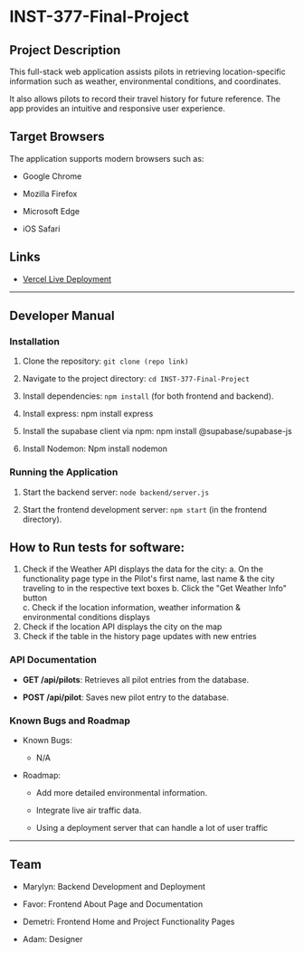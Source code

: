# INST-377-Final-Project



## Project Description

This full-stack web application assists pilots in retrieving location-specific information such as weather, environmental conditions, and coordinates. 

It also allows pilots to record their travel history for future reference. The app provides an intuitive and responsive user experience.



## Target Browsers

The application supports modern browsers such as:

- Google Chrome

- Mozilla Firefox

- Microsoft Edge

- iOS Safari



## Links

- [Vercel Live Deployment](https://inst-377-final-project-beryl.vercel.app/)




---



## Developer Manual



### Installation

1. Clone the repository: `git clone (repo link)`

2. Navigate to the project directory: `cd INST-377-Final-Project`
  
3. Install dependencies: `npm install` (for both frontend and backend).
   
5. Install express: npm install express 

6. Install the supabase client via npm: npm install @supabase/supabase-js

7. Install Nodemon: Npm install nodemon


### Running the Application

1. Start the backend server: `node backend/server.js`

2. Start the frontend development server: `npm start` (in the frontend directory).

## How to Run tests for software:
1. Check if the Weather API displays the data for the city:
    a. On the functionality page type in the Pilot's first name, last name & the city traveling to in the respective text boxes
     b. Click the "Get Weather Info" button    
     c. Check if the location information, weather information & environmental conditions displays 
3. Check if the location API displays the city on the map
4. Check if the table in the history page updates with new entries


### API Documentation

- **GET /api/pilots**: Retrieves all pilot entries from the database.

- **POST /api/pilot**: Saves new pilot entry to the database.



### Known Bugs and Roadmap

- Known Bugs:

  - N/A

- Roadmap:

  - Add more detailed environmental information.

  - Integrate live air traffic data.
    
  - Using a deployment server that can handle a lot of user traffic
 
    



---



## Team

- Marylyn: Backend Development and Deployment

- Favor: Frontend About Page and Documentation

- Demetri: Frontend Home and Project Functionality Pages

- Adam: Designer
